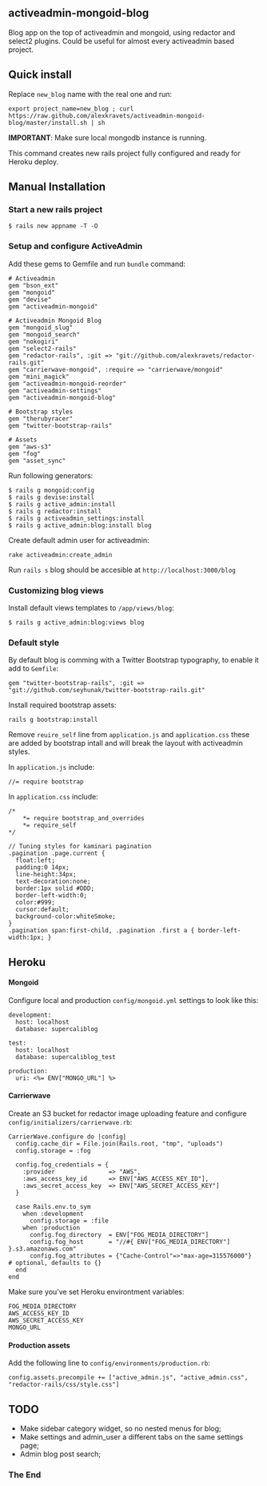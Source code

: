 ## activeadmin-mongoid-blog

Blog app on the top of activeadmin and mongoid, using redactor and select2 plugins. Could be useful for almost every activeadmin based project.


## Quick install

Replace `new_blog` name with the real one and run:

    export project_name=new_blog ; curl https://raw.github.com/alexkravets/activeadmin-mongoid-blog/master/install.sh | sh

**IMPORTANT**: Make sure local mongodb instance is running.

This command creates new rails project fully configured and ready for Heroku deploy.


## Manual Installation

### Start a new rails project

    $ rails new appname -T -O

### Setup and configure ActiveAdmin

Add these gems to Gemfile and run `bundle` command:

    # Activeadmin
    gem "bson_ext"
    gem "mongoid"
    gem "devise"
    gem "activeadmin-mongoid"

    # Activeadmin Mongoid Blog
    gem "mongoid_slug"
    gem "mongoid_search"
    gem "nokogiri"
    gem "select2-rails"
    gem "redactor-rails", :git => "git://github.com/alexkravets/redactor-rails.git"
    gem "carrierwave-mongoid", :require => "carrierwave/mongoid"
    gem "mini_magick"
    gem "activeadmin-mongoid-reorder"
    gem "activeadmin-settings"
    gem "activeadmin-mongoid-blog"

    # Bootstrap styles
    gem "therubyracer"
    gem "twitter-bootstrap-rails"

    # Assets
    gem "aws-s3"
    gem "fog"
    gem "asset_sync"

Run following generators:

    $ rails g mongoid:config
    $ rails g devise:install
    $ rails g active_admin:install
    $ rails g redactor:install
    $ rails g activeadmin_settings:install
    $ rails g active_admin:blog:install blog

Create default admin user for activeadmin:

    rake activeadmin:create_admin

Run `rails s` blog should be accesible at `http://localhost:3000/blog`

### Customizing blog views

Install default views templates to `/app/views/blog`:

    $ rails g active_admin:blog:views blog

### Default style

By default blog is comming with a Twitter Bootstrap typography, to enable it add to `Gemfile`:

    gem "twitter-bootstrap-rails", :git => "git://github.com/seyhunak/twitter-bootstrap-rails.git"

Install required bootstrap assets:

    rails g bootstrap:install

Remove `reuire_self` line from `application.js` and `application.css` these are added by bootstrap intall and will break the layout with activeadmin styles.

In `application.js` include:

    //= require bootstrap

In `application.css` include:

    /*
        *= require bootstrap_and_overrides
        *= require_self
    */

    // Tuning styles for kaminari pagination
    .pagination .page.current {
      float:left;
      padding:0 14px;
      line-height:34px;
      text-decoration:none;
      border:1px solid #DDD;
      border-left-width:0;
      color:#999;
      cursor:default;
      background-color:whiteSmoke;
    }
    .pagination span:first-child, .pagination .first a { border-left-width:1px; }


## Heroku

#### Mongoid

Configure local and production `config/mongoid.yml` settings to look like this:

    development:
      host: localhost
      database: supercaliblog

    test:
      host: localhost
      database: supercaliblog_test

    production:
      uri: <%= ENV["MONGO_URL"] %>

#### Carrierwave

Create an S3 bucket for redactor image uploading feature and configure `config/initializers/carrierwave.rb`:

    CarrierWave.configure do |config|
      config.cache_dir = File.join(Rails.root, "tmp", "uploads")
      config.storage = :fog

      config.fog_credentials = {
        :provider               => "AWS",
        :aws_access_key_id      => ENV["AWS_ACCESS_KEY_ID"],
        :aws_secret_access_key  => ENV["AWS_SECRET_ACCESS_KEY"]
      }

      case Rails.env.to_sym
        when :development
          config.storage = :file
        when :production
          config.fog_directory  = ENV["FOG_MEDIA_DIRECTORY"]
          config.fog_host       = "//#{ ENV["FOG_MEDIA_DIRECTORY"] }.s3.amazonaws.com"
          config.fog_attributes = {"Cache-Control"=>"max-age=315576000"}  # optional, defaults to {}
      end
    end

Make sure you've set Heroku environtment variables:

    FOG_MEDIA_DIRECTORY
    AWS_ACCESS_KEY_ID
    AWS_SECRET_ACCESS_KEY
    MONGO_URL

#### Production assets

Add the following line to `config/environments/production.rb`:

    config.assets.precompile += ["active_admin.js", "active_admin.css", "redactor-rails/css/style.css"]


## TODO

- Make sidebar category widget, so no nested menus for blog;
- Make settings and admin_user a different tabs on the same settings page;
- Admin blog post search;

### The End
